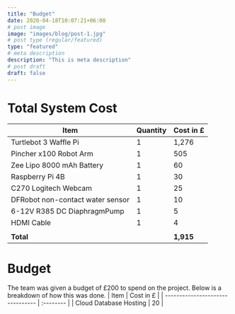 ```yaml
---
title: "Budget"
date: 2020-04-18T10:07:21+06:00
# post image
image: "images/blog/post-1.jpg"
# post type (regular/featured)
type: "featured"
# meta description
description: "This is meta description"
# post draft
draft: false
---
```


# Total System Cost

| Item                             | Quantity | Cost in £ |
| -------------------------------- | -------- | :-------- |
| Turtlebot 3 Waffle Pi            | 1        | 1,276     |
| Pincher x100 Robot Arm           | 1        | 505       |
| Zee Lipo 8000 mAh Battery        | 1        | 60        |
| Raspberry Pi 4B                  | 1        | 30        |
| C270 Logitech Webcam             | 1        | 25        |
| DFRobot non-contact water sensor | 1        | 10        |
| 6-12V R385 DC DiaphragmPump      | 1        | 5         |
| HDMI Cable                       | 1        | 4         |
|  |  |  |
| **Total**                             |          | **1,915**       |


# Budget
The team was given a budget of £200 to spend on the project. Below is a breakdown of how this was done.
| Item                             | Cost in £ |
| -------------------------------- | :-------- |
| Cloud Database Hosting           |  20  |
